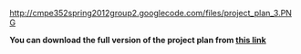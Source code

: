 http://cmpe352spring2012group2.googlecode.com/files/project_plan_3.PNG

**You can download the full version of the project plan from [this link](http://cmpe352spring2012group2.googlecode.com/files/ServiceExchangeV3.pod)**